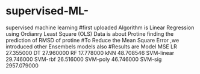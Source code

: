# supervised-ML-
supervised machine learning
#first uploaded Algorithm is Linear Regression using Ordianry Least Square (OLS)
Data is about Protine 
finding the prediction of RMSD of protine
#To Reduce the Mean Square Error ,we introduced other Ensembels models also
#Results are
Model         MSE
 LR	        27.355000
 DT	        27.960000
 RF	        17.778000
 kNN	      48.708546
 SVM-linear	29.746000
 SVM-rbf	  26.516000 
 SVM-poly	  46.746000
 SVM-sig	  2957.079000
